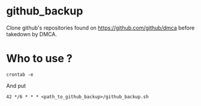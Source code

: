 github_backup
=============

Clone github's repositories found on https://github.com/github/dmca before takedown by DMCA.


Who to use ?
============

```
crontab -e
```

And put  
```
42 */6 * * * <path_to_github_backup>/github_backup.sh
```

